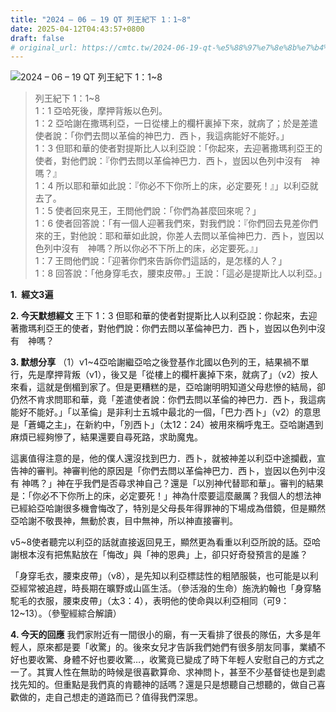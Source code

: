 ```yaml
---
title: "2024 – 06 – 19 QT 列王紀下 1：1~8"
date: 2025-04-12T04:43:57+0800
draft: false
# original_url: https://cmtc.tw/2024-06-19-qt-%e5%88%97%e7%8e%8b%e7%b4%80%e4%b8%8b-1%ef%bc%9a18
---
```


![2024 – 06 – 19 QT 列王紀下 1：1\~8](/images/qt.jpg  "2024 – 06 – 19 QT 列王紀下 1：1\~8")

> 列王紀下 1：1\~8  
> 1：1 亞哈死後，摩押背叛以色列。  
> 1：2 亞哈謝在撒瑪利亞，一日從樓上的欄杆裏掉下來，就病了；於是差遣使者說：「你們去問以革倫的神巴力．西卜，我這病能好不能好。」  
> 1：3 但耶和華的使者對提斯比人以利亞說：「你起來，去迎著撒瑪利亞王的使者，對他們說：『你們去問以革倫神巴力．西卜，豈因以色列中沒有　神嗎？』  
> 1：4 所以耶和華如此說：『你必不下你所上的床，必定要死！』」以利亞就去了。  
> 1：5 使者回來見王，王問他們說：「你們為甚麼回來呢？」  
> 1：6 使者回答說：「有一個人迎著我們來，對我們說：『你們回去見差你們來的王，對他說：耶和華如此說，你差人去問以革倫神巴力．西卜，豈因以色列中沒有　神嗎？所以你必不下所上的床，必定要死。』」  
> 1：7 王問他們說：「迎著你們來告訴你們這話的，是怎樣的人？」  
> 1：8 回答說：「他身穿毛衣，腰束皮帶。」王說：「這必是提斯比人以利亞。」

**1.  經文3遍**

**2. 今天默想經文**
王下 1：3 但耶和華的使者對提斯比人以利亞說：你起來，去迎著撒瑪利亞王的使者，對他們說：你們去問以革倫神巴力．西卜，豈因以色列中沒有　神嗎？

**3. 默想分享**
（1）v1\~4亞哈謝繼亞哈之後登基作北國以色列的王，結果禍不單行，先是摩押背叛（v1），後又是「從樓上的欄杆裏掉下來，就病了」（v2）按人來看，這就是倒楣到家了。但是更糟糕的是，亞哈謝明明知道父母悲慘的結局，卻仍然不肯求問耶和華，竟「差遣使者說：你們去問以革倫的神巴力．西卜，我這病能好不能好。」「以革倫」是非利士五城中最北的一個，「巴力·西卜」（v2）的意思是「蒼蠅之主」，在新約中，「別西卜」（太12：24）被用來稱呼鬼王。亞哈謝遇到麻煩已經夠慘了，結果還要自尋死路，求助魔鬼。

這裏值得注意的是，他的僕人還沒找到巴力．西卜，就被神差以利亞中途攔截，宣告神的審判。神審判他的原因是「你們去問以革倫神巴力．西卜，豈因以色列中沒有 神嗎？」神在乎我們是否尋求神自己？還是「以別神代替耶和華」。審判的結果是：「你必不下你所上的床，必定要死！」神為什麼要這麼嚴厲？我個人的想法神已經給亞哈謝很多機會悔改了，特別是父母長年得罪神的下場成為借鏡，但是顯然亞哈謝不敬畏神，無動於衷，目中無神，所以神直接審判。

v5\~8使者聽完以利亞的話就直接返回見王，顯然更為看重以利亞所說的話。亞哈謝根本沒有把焦點放在「悔改」與「神的恩典」上，卻只好奇發預言的是誰？

「身穿毛衣，腰束皮帶」（v8），是先知以利亞標誌性的粗陋服裝，也可能是以利亞經常被追趕，時長期在曠野或山區生活。（參活潑的生命）施洗約翰也「身穿駱駝毛的衣服，腰束皮帶」（太3：4），表明他的使命與以利亞相同（可9：12\~13）。（參聖經綜合解讀）

**4. 今天的回應**
我們家附近有一間很小的廟，有一天看排了很長的隊伍，大多是年輕人，原來都是要「收驚」的。後來女兒才告訴我們她們有很多朋友同事，業績不好也要收驚、身體不好也要收驚…，收驚竟已變成了時下年輕人安慰自己的方式之一了。其實人性在無助的時候是很喜歡算命、求神問卜，甚至不少基督徒也是到處找先知的。但重點是我們真的肯聽神的話嗎？還是只是想聽自己想聽的，做自己喜歡做的，走自己想走的道路而已？值得我們深思。
